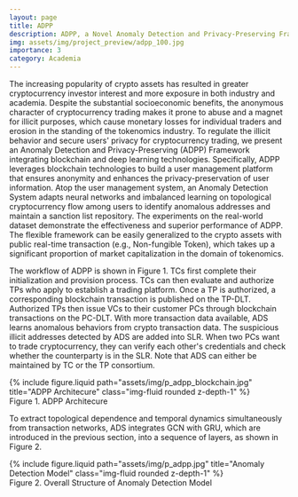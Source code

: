 ```yaml
---
layout: page
title: ADPP
description: ADPP, a Novel Anomaly Detection and Privacy-Preserving Framework Using Blockchain and Neural Networks in Tokenomics
img: assets/img/project_preview/adpp_100.jpg
importance: 3
category: Academia
---
```


The increasing popularity of crypto assets has resulted in greater cryptocurrency investor interest and more exposure in both industry and academia. Despite the substantial socioeconomic benefits, the anonymous character of cryptocurrency trading makes it prone to abuse and a magnet for illicit purposes, which cause monetary losses for individual traders and erosion in the standing of the tokenomics industry. To regulate the illicit behavior and secure users' privacy for cryptocurrency trading, we present an Anomaly Detection and Privacy-Preserving (ADPP) Framework integrating blockchain and deep learning technologies. Specifically, ADPP leverages blockchain technologies to build a user management platform that ensures anonymity and enhances the privacy-preservation of user information. Atop the user management system, an Anomaly Detection System adapts neural networks and imbalanced learning on topological cryptocurrency flow among users to identify anomalous addresses and maintain a sanction list repository. The experiments on the real-world dataset demonstrate the effectiveness and superior performance of ADPP. The flexible framework can be easily generalized to the crypto assets with public real-time transaction (e.g., Non-fungible Token), which takes up a significant proportion of market capitalization in the domain of tokenomics.

The workflow of ADPP is shown in Figure 1. TCs first complete their initialization and provision process. TCs can then evaluate and authorize TPs who apply to establish a trading platform. Once a TP is authorized, a corresponding blockchain transaction is published on the TP-DLT. Authorized TPs then issue VCs to their customer PCs through blockchain transactions on the PC-DLT. With more transaction data available, ADS learns anomalous behaviors from crypto transaction data. The suspicious illicit addresses detected by ADS are added into SLR. When two PCs want to trade cryptocurrency, they can verify each other's credentials and check whether the counterparty is in the SLR. Note that ADS can either be maintained by TC or the TP consortium.

<div class="row">
    <div class="col-sm mt-3 mt-md-0">
        {% include figure.liquid path="assets/img/p_adpp_blockchain.jpg" title="ADPP Architecure" class="img-fluid rounded z-depth-1" %}
    </div>
</div>
<div class="caption">
    Figure 1. ADPP Architecure  
</div>

To extract topological dependence and temporal dynamics simultaneously from transaction networks, ADS integrates GCN with GRU, which are introduced in the previous section, into a sequence of layers, as shown in Figure 2.

<div class="row">
    <div class="col-sm mt-3 mt-md-0">
        {% include figure.liquid path="assets/img/p_adpp.jpg" title="Anomaly Detection Model" class="img-fluid rounded z-depth-1" %}
    </div>
</div>
<div class="caption">
    Figure 2. Overall Structure of Anomaly Detection Model 
</div>
